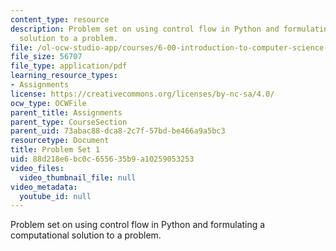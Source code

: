 ```yaml
---
content_type: resource
description: Problem set on using control flow in Python and formulating a computational
  solution to a problem.
file: /ol-ocw-studio-app/courses/6-00-introduction-to-computer-science-and-programming-fall-2008/88d218e6bc0c655635b9a10259053253_pset1a.pdf
file_size: 56707
file_type: application/pdf
learning_resource_types:
- Assignments
license: https://creativecommons.org/licenses/by-nc-sa/4.0/
ocw_type: OCWFile
parent_title: Assignments
parent_type: CourseSection
parent_uid: 73abac88-dca8-2c7f-57bd-be466a9a5bc3
resourcetype: Document
title: Problem Set 1
uid: 88d218e6-bc0c-6556-35b9-a10259053253
video_files:
  video_thumbnail_file: null
video_metadata:
  youtube_id: null
---
```

Problem set on using control flow in Python and formulating a computational solution to a problem.